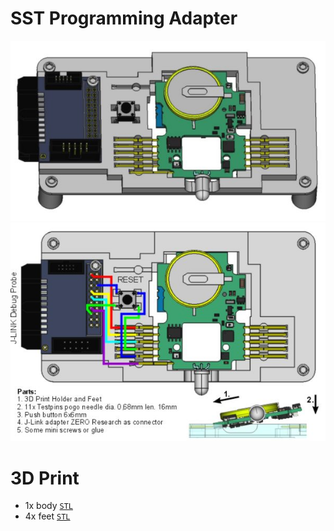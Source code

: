 # SST Programming Adapter

![](progadapt-view.jpg)
![](progadapt-wire.jpg)

#  3D Print
- 1x body [```STL```](progadap-body.stl)
- 4x feet [```STL```](progadap-body.stl)
